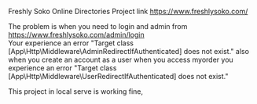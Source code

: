 Freshly Soko Online Directories
Project link https://www.freshlysoko.com/ <br>

The problem is when you need to login and admin from https://www.freshlysoko.com/admin/login<br>
Your experience an error "Target class [App\Http\Middleware\AdminRedirectIfAuthenticated] does not exist." also when you create an account as a user when you access myorder you experience an error "Target class [App\Http\Middleware\UserRedirectIfAuthenticated] does not exist."<br>

This project in local serve is working fine, 

